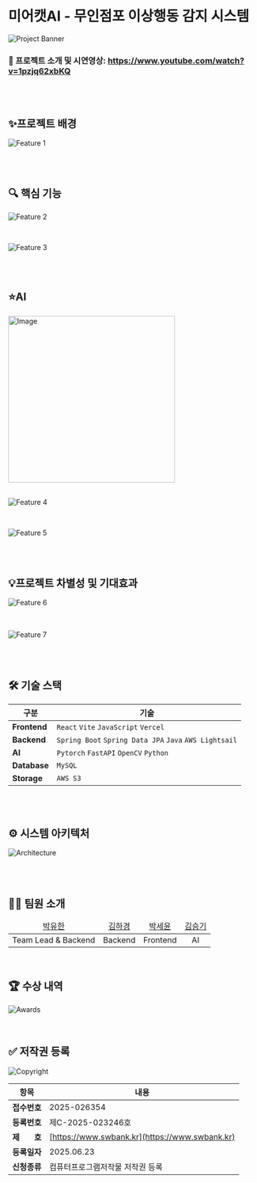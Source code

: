 # 미어캣AI - 무인점포 이상행동 감지 시스템


![Project Banner](<https://github.com/user-attachments/assets/b3292f1a-d17d-43f5-b989-886d0b0e0d93>)


### 🎥 프로젝트 소개 및 시연영상: https://www.youtube.com/watch?v=1pzjq62xbKQ

<br>
<br>

## ✨프로젝트 배경

![Feature 1](https://github.com/user-attachments/assets/baa8cc91-0acd-4d6f-a0bf-788463f53e5b)

<br>
<br>

## 🔍 핵심 기능

![Feature 2](https://github.com/user-attachments/assets/4a979207-fd22-41fa-9a64-41081aae4e99)

<br>

![Feature 3](https://github.com/user-attachments/assets/63df5da3-41d9-4a0b-abe6-f5f3a23b178a)


<br>
<br>


## ⭐️AI
<img width="337" alt="Image" src="https://github.com/user-attachments/assets/fcb2fa48-e9bf-4243-91b4-e1dcda0dec75" />

<br>
<br>


![Feature 4](https://github.com/user-attachments/assets/88ab2fff-8ab5-4bb6-b03a-c065c5f3094f)

<br>

![Feature 5](https://github.com/user-attachments/assets/b16bad58-e121-4a5f-87f1-24f65db3cda1)

<br>
<br>

## 💡프로젝트 차별성 및 기대효과

![Feature 6](https://github.com/user-attachments/assets/293bfebb-8253-47cb-9049-961866b94b86)
<br>
<br>
<br>

![Feature 7](https://github.com/user-attachments/assets/09b29e72-85c6-4364-a7b2-e910e0c29140)


<br>
<br>

## 🛠️ 기술 스택

| 구분 | 기술 |
|---|---|
| **Frontend** | `React` `Vite` `JavaScript` `Vercel` |
| **Backend** | `Spring Boot` `Spring Data JPA` `Java` `AWS Lightsail` |
| **AI** | `Pytorch` `FastAPI` `OpenCV` `Python` |
| **Database** | `MySQL` |
| **Storage** | `AWS S3` |

<br>
<br>

## ⚙️ 시스템 아키텍처

![Architecture](https://github.com/user-attachments/assets/e14671a7-a59f-4e6f-9a3a-ffb7c54683bb)

<br>
<br>

## 🧑‍💻 팀원 소개

<table>
    <thead>
        <tr>
            <td align="center">
                <a href="https://github.com/yuhandemian">박유한</a>
            </td>
            <td align="center">
                <a href="https://github.com/hg0320">김하경</a>
            </td>
            <td align="center">
                 <a href="https://github.com/seyun0714">박세윤</a>
            </td>
            <td align="center">
                <a href="https://github.com/seunggi-k">김승기</a>
            </td>
        </tr>
    </thead>
    <tbody>
        <tr>
            <td align="center">
                Team Lead & Backend
            </td>
            <td align="center">
                Backend
            </td>
            <td align="center">
                Frontend
            </td>
            <td align="center">
                AI
            </td>
        </tr>
    </tbody>
</table>

<br>

## 🏆 수상 내역
![Awards](https://github.com/user-attachments/assets/5c5ea0da-7303-4ad2-af39-809337c2ee89)

<br>

## ✅ 저작권 등록

![Copyright](https://github.com/user-attachments/assets/9a03c667-e90a-4cdd-89c8-a41543d2ecb3)

| 항목 | 내용 |
|------|------|
| **접수번호** | 2025-026354 |
| **등록번호** | 제C-2025-023246호 |
| **제ㅤㅤ호** | [https://www.swbank.kr](https://www.swbank.kr) |
| **등록일자** | 2025.06.23 |
| **신청종류** | 컴퓨터프로그램저작물 저작권 등록 |
